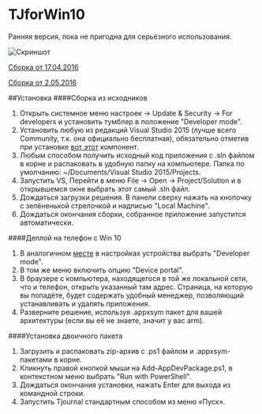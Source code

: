 # TJforWin10

Ранняя версия, пока не пригодна для серьёзного использования. 

![Скриншот](http://i.imgur.com/rpiudu3.png)

[Сборка от 17.04.2016](https://drive.google.com/open?id=0B-PT5EZmSJ-YdXE5YmhlQlNoWXc) 

[Сборка от 2.05.2016](https://drive.google.com/open?id=0B-PT5EZmSJ-YM3NGVnQtNUh4TXM)

##Установка
####Сборка из исходников

1. Открыть системное меню настроек → Update & Security → For developers и установить тумблер в положение "Developer mode".
2. Установить любую из редакций Visual Studio 2015 (лучше всего Community, т.к. она официально бесплатная), обязательно отметив при установке [вот этот](http://imgur.com/U5Uv0Y4) компонент.
3. Любым способом получить исходный код приложения с .sln файлом в корне и распаковать в удобную папку на компьютере. Папка по умолчанию: ~/Documents/Visual Studio 2015/Projects.
4. Запустить VS, Перейти в меню File → Open → Project/Solution и в открывшемся окне выбрать этот самый .sln файл.
5. Дождаться загрузки решения. В панели сверху нажать на кнопочку с зелёненькой стрелочкой и надписью "Local Machine".
6. Дождаться окончания сборки, собранное приложение запустится автоматически.

####Деплой на телефон с Win 10
1. В аналогичном [месте](http://imgur.com/QVBcXA6) в настройках устройства выбрать "Developer mode".
2. В том же меню включить опцию "Device portal".
3. В браузере с компьютера, находящегося в той же локальной сети, что и телефон, открыть указанный там адрес. Страница, на которую вы попадёте, будет содержать удобный менеджер, позволяющий устанавливать и удалять приложения.
4. Разверните решение, используя .appxsym пакет для вашей архитектуры (если вы её не знаете, значит у вас arm).


####Установка двоичного пакета
1. Загрузить и распаковать zip-архив с .ps1 файлом и .appxsym-пакетами в корне.
2. Кликнуть правой кнопкой мыши на Add-AppDevPackage.ps1, в контекстном меню выбрать "Run with PowerShell".
3. Дождаться окончания установки, нажать Enter для выхода из командной строки.
4. Запустить Tjournal стандартным способом из меню «Пуск».
